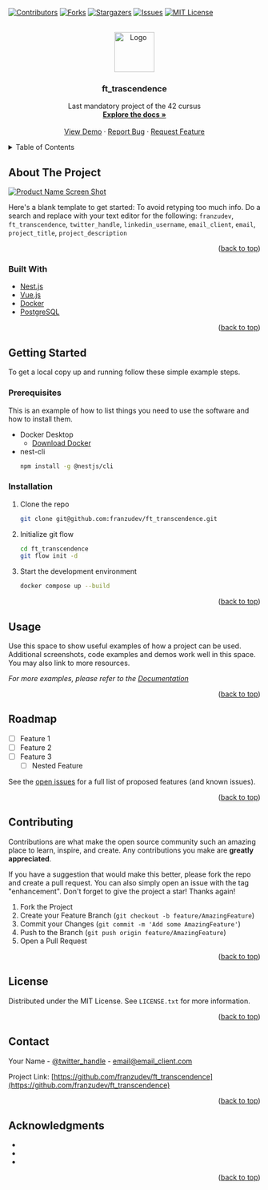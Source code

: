 <div id="top"></div>



<!-- PROJECT SHIELDS -->
<!--
*** I'm using markdown "reference style" links for readability.
*** Reference links are enclosed in brackets [ ] instead of parentheses ( ).
*** See the bottom of this document for the declaration of the reference variables
*** for contributors-url, forks-url, etc. This is an optional, concise syntax you may use.
*** https://www.markdownguide.org/basic-syntax/#reference-style-links
-->
[![Contributors][contributors-shield]][contributors-url]
[![Forks][forks-shield]][forks-url]
[![Stargazers][stars-shield]][stars-url]
[![Issues][issues-shield]][issues-url]
[![MIT License][license-shield]][license-url]

[//]: # ([![LinkedIn][linkedin-shield]][linkedin-url])



<!-- PROJECT LOGO -->
<br />
<div align="center">
  <a href="https://github.com/franzudev/ft_transcendence">
    <img src="images/logo.png" alt="Logo" width="80" height="80">
  </a>

<h3 align="center">ft_trascendence</h3>

  <p align="center">
    Last mandatory project of the 42 cursus
    <br />
    <a href="https://github.com/franzudev/ft_transcendence"><strong>Explore the docs »</strong></a>
    <br />
    <br />
    <a href="https://github.com/franzudev/ft_transcendence">View Demo</a>
    ·
    <a href="https://github.com/franzudev/ft_transcendence/issues">Report Bug</a>
    ·
    <a href="https://github.com/franzudev/ft_transcendence/issues">Request Feature</a>
  </p>
</div>



<!-- TABLE OF CONTENTS -->
<details>
  <summary>Table of Contents</summary>
  <ol>
    <li>
      <a href="#about-the-project">About The Project</a>
      <ul>
        <li><a href="#built-with">Built With</a></li>
      </ul>
    </li>
    <li>
      <a href="#getting-started">Getting Started</a>
      <ul>
        <li><a href="#prerequisites">Prerequisites</a></li>
        <li><a href="#installation">Installation</a></li>
      </ul>
    </li>
    <li><a href="#usage">Usage</a></li>
    <li><a href="#roadmap">Roadmap</a></li>
    <li><a href="#contributing">Contributing</a></li>
    <li><a href="#license">License</a></li>
    <li><a href="#contact">Contact</a></li>
    <li><a href="#acknowledgments">Acknowledgments</a></li>
  </ol>
</details>



<!-- ABOUT THE PROJECT -->
## About The Project

[![Product Name Screen Shot][product-screenshot]](https://example.com)

Here's a blank template to get started: To avoid retyping too much info. Do a search and replace with your text editor for the following: `franzudev`, `ft_transcendence`, `twitter_handle`, `linkedin_username`, `email_client`, `email`, `project_title`, `project_description`

<p align="right">(<a href="#top">back to top</a>)</p>



### Built With

* [Nest.js](https://nestjs.com/)
* [Vue.js](https://vuejs.org/)
* [Docker](https://docker.com/)
* [PostgreSQL](https://postgresql.org/)

<p align="right">(<a href="#top">back to top</a>)</p>



<!-- GETTING STARTED -->
## Getting Started
To get a local copy up and running follow these simple example steps.

### Prerequisites

This is an example of how to list things you need to use the software and how to install them.
* Docker Desktop
  * [Download Docker](https://www.docker.com/products/docker-desktop)
* nest-cli
  ```sh
  npm install -g @nestjs/cli
  ```

### Installation

1. Clone the repo
   ```sh
   git clone git@github.com:franzudev/ft_transcendence.git
   ```
2. Initialize git flow
   ```sh
   cd ft_transcendence
   git flow init -d
   ```
3. Start the development environment
   ```sh
   docker compose up --build
   ```

<p align="right">(<a href="#top">back to top</a>)</p>



<!-- USAGE EXAMPLES -->
## Usage

Use this space to show useful examples of how a project can be used. Additional screenshots, code examples and demos work well in this space. You may also link to more resources.

_For more examples, please refer to the [Documentation](https://example.com)_

<p align="right">(<a href="#top">back to top</a>)</p>



<!-- ROADMAP -->
## Roadmap

- [ ] Feature 1
- [ ] Feature 2
- [ ] Feature 3
    - [ ] Nested Feature

See the [open issues](https://github.com/franzudev/ft_transcendence/issues) for a full list of proposed features (and known issues).

<p align="right">(<a href="#top">back to top</a>)</p>



<!-- CONTRIBUTING -->
## Contributing

Contributions are what make the open source community such an amazing place to learn, inspire, and create. Any contributions you make are **greatly appreciated**.

If you have a suggestion that would make this better, please fork the repo and create a pull request. You can also simply open an issue with the tag "enhancement".
Don't forget to give the project a star! Thanks again!

1. Fork the Project
2. Create your Feature Branch (`git checkout -b feature/AmazingFeature`)
3. Commit your Changes (`git commit -m 'Add some AmazingFeature'`)
4. Push to the Branch (`git push origin feature/AmazingFeature`)
5. Open a Pull Request

<p align="right">(<a href="#top">back to top</a>)</p>



<!-- LICENSE -->
## License

Distributed under the MIT License. See `LICENSE.txt` for more information.

<p align="right">(<a href="#top">back to top</a>)</p>



<!-- CONTACT -->
## Contact

Your Name - [@twitter_handle](https://twitter.com/twitter_handle) - email@email_client.com

Project Link: [https://github.com/franzudev/ft_transcendence](https://github.com/franzudev/ft_transcendence)

<p align="right">(<a href="#top">back to top</a>)</p>



<!-- ACKNOWLEDGMENTS -->
## Acknowledgments

* []()
* []()
* []()

<p align="right">(<a href="#top">back to top</a>)</p>



<!-- MARKDOWN LINKS & IMAGES -->
<!-- https://www.markdownguide.org/basic-syntax/#reference-style-links -->
[contributors-shield]: https://img.shields.io/github/contributors/franzudev/ft_transcendence.svg?style=for-the-badge
[contributors-url]: https://github.com/franzudev/ft_transcendence/graphs/contributors
[forks-shield]: https://img.shields.io/github/forks/franzudev/ft_transcendence.svg?style=for-the-badge
[forks-url]: https://github.com/franzudev/ft_transcendence/network/members
[stars-shield]: https://img.shields.io/github/stars/franzudev/ft_transcendence.svg?style=for-the-badge
[stars-url]: https://github.com/franzudev/ft_transcendence/stargazers
[issues-shield]: https://img.shields.io/github/issues/franzudev/ft_transcendence.svg?style=for-the-badge
[issues-url]: https://github.com/franzudev/ft_transcendence/issues
[license-shield]: https://img.shields.io/github/license/franzudev/ft_transcendence.svg?style=for-the-badge
[license-url]: https://github.com/franzudev/ft_transcendence/blob/master/LICENSE.txt
[linkedin-shield]: https://img.shields.io/badge/-LinkedIn-black.svg?style=for-the-badge&logo=linkedin&colorB=555
[linkedin-url]: https://linkedin.com/in/linkedin_username
[product-screenshot]: images/screenshot.png
